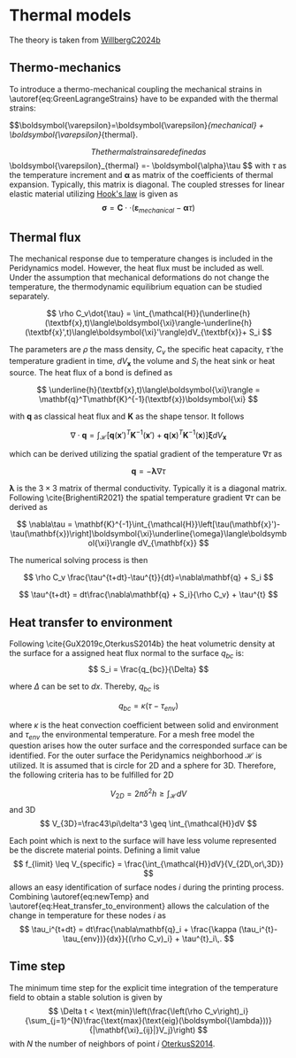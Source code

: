 # Thermal models
The theory is taken from [WillbergC2024b](@cite)
## Thermo-mechanics
To introduce a thermo-mechanical coupling the mechanical strains in \autoref{eq:GreenLagrangeStrains} have to be expanded with the thermal strains:

$$\boldsymbol{\varepsilon}=\boldsymbol{\varepsilon}_{mechanical} + \boldsymbol{\varepsilon}_{thermal}.

$$
The thermal strains are defined as
$$
 \boldsymbol{\varepsilon}_{thermal} =- \boldsymbol{\alpha}\tau
$$
with $\tau$ as the temperature increment and $\boldsymbol{\alpha}$ as matrix of the coefficients of thermal expansion. Typically, this matrix is diagonal. The coupled stresses for linear elastic material utilizing [Hook's law](https://en.wikipedia.org/wiki/Hooke%27s_law) is given as
$$
\boldsymbol{\sigma}=\mathbf{C}\cdot\cdot\left(\boldsymbol{\varepsilon}_{mechanical} - \boldsymbol{\alpha}\tau \right)
$$

## Thermal flux
The mechanical response due to temperature changes is included in the Peridynamics model. However, the heat flux must be included as well.  Under the assumption that mechanical deformations do not change the temperature, the thermodynamic equilibrium equation can be studied separately.

$$
\rho C_v\dot{\tau} = \int_{\mathcal{H}}(\underline{h}(\textbf{x},t)\langle\boldsymbol{\xi}\rangle-\underline{h}(\textbf{x}',t)\langle\boldsymbol{\xi}'\rangle)dV_{\textbf{x}}+ S_i
$$

The parameters are $\rho$ the mass density, $C_v$ the specific heat capacity, $\dot{\tau}$ the temperature gradient in time, $dV_{\textbf{x}}$ the volume and $S_i$ the heat sink or heat source.
The heat flux of a bond is defined as

$$
\underline{h}(\textbf{x},t)\langle\boldsymbol{\xi}\rangle = \mathbf{q}^T\mathbf{K}^{-1}(\textbf{x})\boldsymbol{\xi}
$$

with $\mathbf{q}$ as classical heat flux and $\mathbf{K}$ as the shape tensor. It follows

$$
\nabla\cdot\mathbf{q} = \int_{\mathcal{H}}\left[\mathbf{q}(\textbf{x}')^T\mathbf{K}^{-1}(\textbf{x}')+\mathbf{q}(\textbf{x})^T\mathbf{K}^{-1}(\textbf{x})\right]\boldsymbol{\xi}dV_{\textbf{x}}
$$

which can be derived utilizing the spatial gradient of the temperature $\nabla\tau$ as

$$
\mathbf{q} = -\boldsymbol{\lambda}\nabla\tau
$$

$\boldsymbol{\lambda}$ is the $3\times3$ matrix of thermal conductivity. Typically it is a diagonal matrix.
Following \cite{BrighentiR2021} the spatial temperature gradient $\nabla\tau$ can be derived as

$$
\nabla\tau = \mathbf{K}^{-1}\int_{\mathcal{H}}\left[\tau(\mathbf{x}')-\tau(\mathbf{x})\right]\boldsymbol{\xi}\underline{\omega}\langle\boldsymbol{\xi}\rangle dV_{\mathbf{x}}
$$

The numerical solving process is then

$$
\rho C_v \frac{\tau^{t+dt}-\tau^{t}}{dt}=\nabla\mathbf{q} + S_i
$$

$$
\tau^{t+dt} = dt\frac{\nabla\mathbf{q} + S_i}{\rho C_v} + \tau^{t}
$$

## Heat transfer to environment

Following \cite{GuX2019c,OterkusS2014b} the heat volumetric density at the surface for a assigned heat flux normal to the surface $q_{bc}$ is:
$$
S_i = \frac{q_{bc}}{\Delta}
$$

where $\Delta$ can be set to $dx$.
Thereby, $q_{bc}$ is

$$
q_{bc} = \kappa (\tau-\tau_{env})
$$

where $\kappa$ is the heat convection coefficient between solid and environment and $\tau_{env}$ the environmental temperature. For a mesh free model the question arises how the outer surface and the corresponded surface can be identified. For the outer surface the Peridynamics neighborhood $\mathcal{H}$ is utilized. It is assumed that is circle for 2D and a sphere for 3D.
Therefore, the following criteria has to be fulfilled for 2D

$$
V_{2D}=2\pi\delta^2 h \geq \int_{\mathcal{H}}dV
$$
and 3D
$$
V_{3D}=\frac43\pi\delta^3 \geq \int_{\mathcal{H}}dV
$$

Each point which is next to the surface will have less volume represented be the discrete material points. Defining a limit value
$$
f_{limit} \leq V_{specific} =  \frac{\int_{\mathcal{H}}dV}{V_{2D\,or\,3D}}
$$
allows an easy identification of surface nodes $i$ during the printing process. Combining \autoref{eq:newTemp} and \autoref{eq:Heat_transfer_to_environment} allows the calculation of the change in temperature for these nodes $i$ as
$$
\tau_i^{t+dt} = dt\frac{\nabla\mathbf{q}_i + \frac{\kappa (\tau_i^{t}-\tau_{env})}{dx}}{(\rho C_v)_i} + \tau^{t}_i\,.
$$

## Time step
The minimum time step for the explicit time integration of the temperature field to obtain a stable solution is given by
$$
    \Delta t < \text{min}\left(\frac{\left(\rho C_v\right)_i}{\sum_{j=1}^{N}\frac{\text{max}(\text{eig}(\boldsymbol{\lambda}))}{|\mathbf{\xi}_{ij}|}V_j}\right)
$$
with $N$ the number of neighbors of point $i$ [OterkusS2014](@cite).
